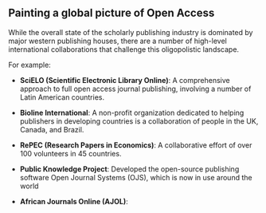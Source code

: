 ## Painting a global picture of Open Access <a name="global"></a>

While the overall state of the scholarly publishing industry is dominated by major western publishing houses, there are a number of high-level international collaborations that challenge this oligopolistic landscape.

For example:

* **SciELO (Scientific Electronic Library Online)**: A comprehensive approach to full open access journal publishing, involving a number of Latin American countries.

* **Bioline International**: A non-profit organization dedicated to helping publishers in developing countries is a collaboration of people in the UK, Canada, and Brazil.

* **RePEC (Research Papers in Economics)**: A collaborative effort of over 100 volunteers in 45 countries.

* **Public Knowledge Project**: Developed the open-source publishing software Open Journal Systems (OJS), which is now in use around the world

* **African Journals Online (AJOL)**: